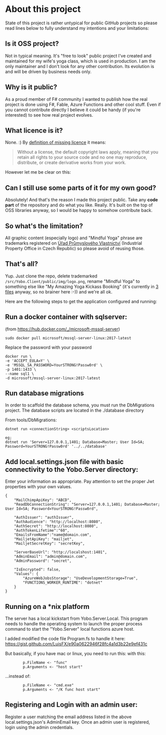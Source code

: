 # About this project
State of this project is rather untypical for public GitHub projects so please read lines below to fully understand my intentions and your limitations: 

## Is it OSS project?
Not in typical meaning. It's "free to look" public project I've created and maintained for my wife's yoga class, which is used in production. I am the only maintainer and I don't look for any other contribution. Its evolution is and will be driven by business needs only.

## Why is it public?
As a proud member of F# community I wanted to publish how the real project is done using F#, Fable, Azure Functions and other cool stuff. Even if you cannot contribute directly I believe it could be handy (if you're interested) to see how real project evolves.

## What licence is it?
None. :) By [definition of missing licence](https://choosealicense.com/no-permission/) it means:

> Without a license, the default copyright laws apply, meaning that you retain all rights to your source code and no one may reproduce, distribute, or create derivative works from your work.

However let me be clear on this:

## Can I still use some parts of it for my own good?
Absolutely! And that's the reason I made this project public. Take any **code part** of the repository and do what you like. Really. It's built on the top of OSS libraries anyway, so I would be happy to somehow contribute back.

## So what's the limitation?
All graphic content (especially logo) and "Mindful Yoga" phrase are trademarks registered on [Úřad Průmyslového Vlastnictví](https://upv.cz/en.html) (Industrial Property Office in Czech Republic) so please avoid of reusing those.

## That's all?
Yup. Just clone the repo, delete trademarked `/src/Yobo.Client/public/img/logo.png`, rename "Mindful Yoga" to something else like "My Amazing Yoga Kickass Booking" (it's currently in [3 files](https://github.com/Dzoukr/Yobo/search?q=mindful) anyway, so no brainer here :-)) and we're all ok.


Here are the following steps to get the application configured and running:

## Run a docker container with sqlserver:

(from https://hub.docker.com/_/microsoft-mssql-server)

```
sudo docker pull microsoft/mssql-server-linux:2017-latest
```

Replace the password with your password
```
docker run \
-e 'ACCEPT_EULA=Y' \
-e 'MSSQL_SA_PASSWORD=YourSTRONG!Passw0rd' \
-p 1401:1433 \
--name sql1 \
-d microsoft/mssql-server-linux:2017-latest
```

## Run database migrations

In order to scaffold the database schema, you must run the DbMigrations project. The database scripts are located in the ./database directory

From tools/DbMigrations:

```
dotnet run <connectionString> <scriptsLocation>

eg;
dotnet run 'Server=127.0.0.1,1401; Database=Master; User Id=SA; Password=YourSTRONG!Passw0rd' '../../database'
```


## Add local.settings.json file with basic connectivity to the Yobo.Server directory:

Enter your information as appropriate. Pay attention to set the proper Jwt properties with your own values.

```
{
    "MailChimpApiKey": "ABCD",
    "ReadDbConnectionString": "Server=127.0.0.1,1401; Database=Master; User Id=SA; Password=YourSTRONG!Passw0rd",

    "AuthIssuer": "authIssuer",
    "AuthAudience": "http://localhost:8080",
    "AuthSecret": "http://localhost:8080",
    "AuthTokenLifetime":"60",
    "EmailsFromName":"name@domain.com",
    "MailjetApiKey": "mailjet",
    "MailjetSecretKey": "secretKey",

    "ServerBaseUrl": "http://localshost:1401",
    "AdminEmail": "admin@domain.com",
    "AdminPassword": "secret",

    "IsEncrypted": false,
    "Values": {
        "AzureWebJobsStorage": "UseDevelopmentStorage=True",
        "FUNCTIONS_WORKER_RUNTIME": "dotnet"
    }
}
```

## Running on a *nix platform

The server has a local kickstart from Yobo.Server.Local. This program needs to handle the operating system to launch the proper process command to start the "Yobo.Server" local functions azure host.

I added modified the code file Program.fs to handle it here: https://gist.github.com/LuisFX/e90a0622946f28fc4a1d3b22e9ef431c

But basically, if you have mac or linux, you need to run this:
with this:
```
        p.FileName <- "func"
        p.Arguments <- "host start"
```
...instead of:
```
        p.FileName <- "cmd.exe"
        p.Arguments <- "/K func host start"
```

## Registering and Login with an admin user:
Register a user matching the email address listed in the above local.settings.json's AdminEmail key. Once an admin user is registered, login using the admin credentials.
